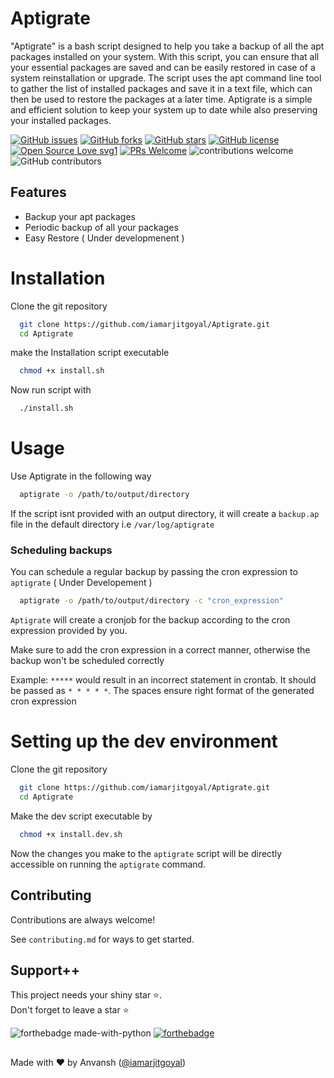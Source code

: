 # Aptigrate

"Aptigrate" is a bash script designed to help you take a backup of all the apt packages installed on your system. With this script, you can ensure that all your essential packages are saved and can be easily restored in case of a system reinstallation or upgrade. The script uses the apt command line tool to gather the list of installed packages and save it in a text file, which can then be used to restore the packages at a later time. Aptigrate is a simple and efficient solution to keep your system up to date while also preserving your installed packages.

[![GitHub issues](https://img.shields.io/github/issues/iamarjitgoyal/Aptigrate)](https://github.com/iamarjitgoyal/Aptigrate/issues)
[![GitHub forks](https://img.shields.io/github/forks/iamarjitgoyal/Aptigrate)](https://github.com/iamarjitgoyal/Aptigrate/network)
[![GitHub stars](https://img.shields.io/github/stars/iamarjitgoyal/Aptigrate)](https://github.com/iamarjitgoyal/Aptigrate/stargazers)
[![GitHub license](https://img.shields.io/github/license/iamarjitgoyal/Aptigrate)](https://github.com/iamarjitgoyal/Aptigrate/blob/main/LICENSE)
[![Open Source Love svg1](https://badges.frapsoft.com/os/v1/open-source.svg?v=103)](https://github.com/ellerbrock/open-source-badges/) [![PRs Welcome](https://img.shields.io/badge/PRs-welcome-brightgreen.svg?style=flat-square)](http://makeapullrequest.com) ![contributions welcome](https://img.shields.io/static/v1.svg?label=Contributions&message=Welcome&color=0059b3&style=flat-square) ![GitHub contributors](https://img.shields.io/github/contributors-anon/iamarjitgoyal/Aptigrate)
<br>

## Features

- Backup your apt packages
- Periodic backup of all your packages
- Easy Restore ( Under developmenent )

# Installation

Clone the git repository

```bash
  git clone https://github.com/iamarjitgoyal/Aptigrate.git
  cd Aptigrate
```

make the Installation script executable

```bash
  chmod +x install.sh
```

Now run script with

```bash
  ./install.sh
```

# Usage

Use Aptigrate in the following way

```bash
  aptigrate -o /path/to/output/directory
```

If the script isnt provided with an output directory, it will create a `backup.ap` file in the default directory i.e `/var/log/aptigrate` 

### Scheduling backups

You can schedule a regular backup by passing the cron expression to `aptigrate` ( Under Developement )

```bash
  aptigrate -o /path/to/output/directory -c "cron_expression"
```

`Aptigrate` will create a cronjob for the backup according to the cron expression provided by you.

Make sure to add the cron expression in a correct manner, otherwise the backup won't be scheduled correctly

Example:
`*****` would result in an incorrect statement in crontab. It should be passed as `* * * * *`. The spaces ensure right format of the generated cron expression 
# Setting up the dev environment

Clone the git repository

```bash
  git clone https://github.com/iamarjitgoyal/Aptigrate.git
  cd Aptigrate
```

Make the dev script executable by

```bash
  chmod +x install.dev.sh
```

Now the changes you make to the `aptigrate` script will be directly accessible on running the `aptigrate` command.

## Contributing

Contributions are always welcome!

See `contributing.md` for ways to get started.

## Support++

This project needs your shiny star ⭐.  
Don't forget to leave a star ⭐️

![forthebadge made-with-python](https://forthebadge.com/images/badges/open-source.svg) [![forthebadge](https://forthebadge.com/images/badges/built-with-love.svg)](https://forthebadge.com)

##

Made with ❤ by Anvansh ([@iamarjitgoyal](https://github.com/iamarjitgoyal))
